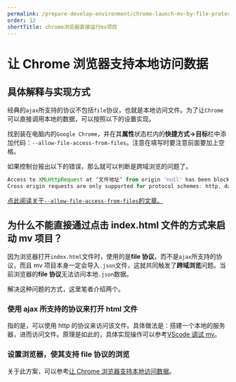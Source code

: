 ```yaml
---
permalink: /prepare-develop-environment/chrome-launch-mv-by-file-protocol/
order: 12
shortTitle: chrome浏览器直接运行mv项目
---
```


# 让 Chrome 浏览器支持本地访问数据

## 具体解释与实现方式

经典的`ajax`所支持的协议不包括`file`协议，也就是本地访问文件。为了让`Chrome`可以直接调用本地的数据，可以按照以下的设置实现。

找到装在电脑内的`Google Chrome`，并在其**属性**状态栏内的**快捷方式->目标**栏中添加代码：`--allow-file-access-from-files`。注意在填写时要注意前面要加上空格。

如果控制台报出以下的错误，那么就可以判断是跨域浏览的问题了。

```JavaScript
Access to XMLHttpRequest at ‘文件地址’ from origin 'null' has been blocked by CORS policy:
Cross origin requests are only supported for protocol schemes: http, data, chrome, chrome-extension, https.
```

[点此阅读关于`--allow-file-access-from-files`的文章。](https://blog.csdn.net/weixin_41697143/article/details/80784701)

## 为什么不能直接通过点击 index.html 文件的方式来启动 mv 项目？

因为浏览器打开`index.html`文件时，使用的是**file 协议**，而不是`ajax`所支持的协议，而且 mv 项目本身一定会导入`.json`文件，这就共同触发了**跨域浏览**问题。当前浏览器的**file 协议**无法访问本地`.json`数据。

解决这种问题的方式，这里笔者介绍两个。

### 使用 ajax 所支持的协议来打开 html 文件

指的是，可以使用 http 的协议来访问该文件。具体做法是：搭建一个本地的服务器，进而访问文件。原理是如此的，具体实现操作可以参考[VScode 调试 mv](https://example.com)。

### 设置浏览器，使其支持 file 协议的浏览

关于此方案，可以参考[让 Chrome 浏览器支持本地访问数据](https://example.com)。
